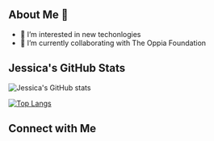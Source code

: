## About Me 👋

- 👀 I’m interested in new techonlogies
- 🌱 I’m currently collaborating with The Oppia Foundation

## Jessica's GitHub Stats
![Jessica's GitHub stats](https://github-readme-stats.vercel.app/api?username=wangjess&show_icons=true&theme=radical)

[![Top Langs](https://github-readme-stats.vercel.app/api/top-langs/?username=wangjess&layout=pie)](https://github.com/anuraghazra/github-readme-stats)


## Connect with Me
<!-- This is a special README.md because the repository name matches my actual GitHub account name. So it will appear on my PROFILE! -->
